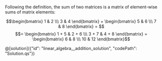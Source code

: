 Following the definition, the sum of two matrices is a matrix of element-wise sums of matrix elements:

$$\begin{bmatrix} 1 & 2 \\\ 3 & 4 \end{bmatrix} + \begin{bmatrix} 5 & 6 \\\ 7 & 8 \end{bmatrix} = $$
$$= \begin{bmatrix} 1 + 5 & 2 + 6 \\\ 3 + 7 & 4 + 8 \end{bmatrix} = \begin{bmatrix} 6 & 8 \\\ 10 & 12 \end{bmatrix}$$

@[solution]({"id": "linear_algebra__addition_solution", "codePath": "Solution.qs"})
